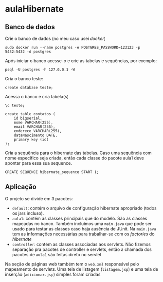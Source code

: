 # aulaHibernate

## Banco de dados

Crie o banco de dados (no meu caso usei *docker*)

`sudo docker run --name postgres -e POSTGRES_PASSWORD=123123 -p 5432:5432 -d postgres`

Após iniciar o banco acesse-o e crie as tabelas e sequências, por exemplo:

`psql -U postgres -h 127.0.0.1 -W`

Cria o banco teste:

`create database teste;`

Acessa o banco e cria tabela(s)

`\c teste;`

```
create table contatos ( 
    id bigserial,
    nome VARCHAR(255),
    email VARCHAR(255),
    endereco VARCHAR(255),
    dataNascimento DATE,
    primary key (id)
);
```

Cria a sequência para o hibernate das tabelas. Caso uma sequência com nome específico seja criada, então cada classe do pacote aula1 deve apontar para essa sua sequence.

`CREATE SEQUENCE hibernate_sequence START 1;`

## Aplicação

O projeto se divide em 3 pacotes: 

* `default`: contém o arquivo de configuração hibernate apropriado (todos os jars incluso).
* `aula1`: contém as classes principais que do modelo. São as classes mapeadas no banco. Também incluímos uma `main.java` que pode ser usado para testar as classes caso haja ausência de JUnit. Na `main.java` tem as informações necessárias para trabalhar-se com os *factories* do *hibernate*
* `controller`: contém as classes associadas aos servlets. Não fizemos separação pra pacotes de controller e servlets, então a chamada dos pacotes de `aula1` são feitas direto no servlet

Na seção de páginas web também tem o `web.xml` responsável pelo mapeamento de servlets. Uma tela de listagem (`listagem.jsp`) e uma tela de inserção (`adicionar.jsp`) simples foram criadas
